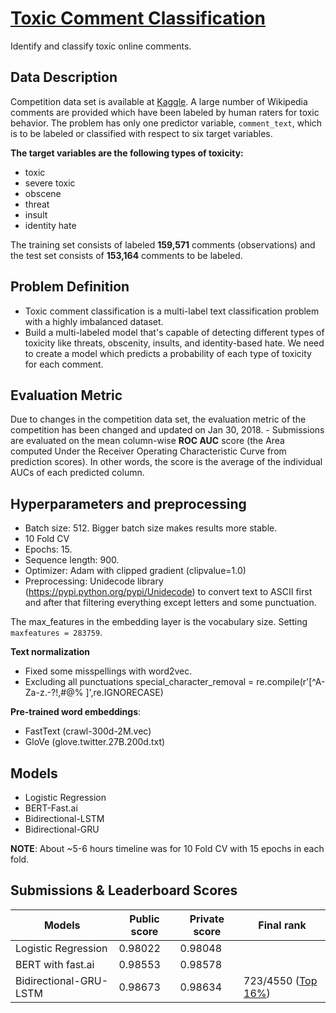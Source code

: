 # [Toxic Comment Classification](https://www.kaggle.com/c/jigsaw-toxic-comment-classification-challenge)
Identify and classify toxic online comments.

## Data Description

Competition data set is available at [Kaggle](https://www.kaggle.com/c/jigsaw-toxic-comment-classification-challenge). A large number of Wikipedia comments are provided which have been labeled by human raters for toxic behavior.  The problem has only one predictor variable, `comment_text`, which is to be labeled or classified with respect to six target variables.

**The target variables are the following types of toxicity:**
- toxic
- severe toxic
- obscene
- threat
- insult
- identity hate

The training set consists of labeled **159,571** comments (observations) and the test set consists of **153,164** comments to be labeled.

## Problem Definition
- Toxic comment classification is a multi-label text classification problem with a highly imbalanced dataset.
- Build a multi-labeled model that's capable of detecting different types of toxicity like threats, obscenity, insults, and identity-based hate. We need to create a model which predicts a probability of each type of toxicity for each comment.


## Evaluation Metric
Due to changes in the competition data set, the evaluation metric of the competition has been changed and updated on Jan 30, 2018.      -  Submissions are evaluated on the mean column-wise **ROC AUC** score (the Area computed Under the Receiver Operating Characteristic Curve from prediction scores). In other words, the score is the average of the individual AUCs of each predicted column.

## Hyperparameters and preprocessing
- Batch size: 512. Bigger batch size makes results more stable.
- 10 Fold CV
- Epochs: 15.
- Sequence length: 900.
- Optimizer: Adam with clipped gradient (clipvalue=1.0)
- Preprocessing: Unidecode library (https://pypi.python.org/pypi/Unidecode) to convert text to ASCII first and after that filtering everything except letters and some punctuation.

The max_features in the embedding layer is the vocabulary size. Setting `maxfeatures = 283759`.


**Text normalization**
- Fixed some misspellings with word2vec.
- Excluding all punctuations special_character_removal = re.compile(r'[^A-Za-z\.\-\?\!\,\#\@\% ]',re.IGNORECASE)

**Pre-trained word embeddings**:
- FastText (crawl-300d-2M.vec)
- GloVe (glove.twitter.27B.200d.txt)

## Models
- Logistic Regression
- BERT-Fast.ai
- Bidirectional-LSTM
- Bidirectional-GRU

**NOTE**: About ~5-6 hours timeline was for 10 Fold CV with 15 epochs in each fold.


## Submissions & Leaderboard Scores

|Models |Public score|Private score|Final rank| 
|------|--------|--------|---|
|Logistic Regression |0.98022 |0.98048|   |
|BERT with fast.ai |0.98553 |0.98578 |   |
|Bidirectional-GRU-LSTM  | 0.98673 |0.98634 |723/4550 ([Top 16%](https://www.kaggle.com/shielaj/competitions)) |


